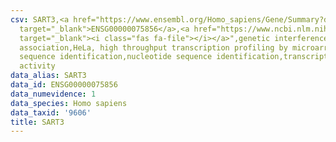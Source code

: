 ```yaml
---
csv: SART3,<a href="https://www.ensembl.org/Homo_sapiens/Gene/Summary?db=core;g=ENSG00000075856"
  target="_blank">ENSG00000075856</a>,<a href="https://www.ncbi.nlm.nih.gov/pubmed/17216044"
  target="_blank"><i class="fas fa-file"></i></a>",genetic interference,functional
  association,HeLa, high throughput transcription profiling by microarray,nucleotide
  sequence identification,nucleotide sequence identification,transcriptional regulation,down-regulates
  activity
data_alias: SART3
data_id: ENSG00000075856
data_numevidence: 1
data_species: Homo sapiens
data_taxid: '9606'
title: SART3
---
```

